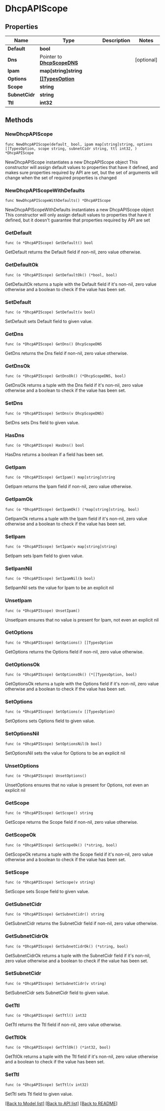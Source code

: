 # DhcpAPIScope

## Properties

Name | Type | Description | Notes
------------ | ------------- | ------------- | -------------
**Default** | **bool** |  | 
**Dns** | Pointer to [**DhcpScopeDNS**](DhcpScopeDNS.md) |  | [optional] 
**Ipam** | **map[string]string** |  | 
**Options** | [**[]TypesOption**](TypesOption.md) |  | 
**Scope** | **string** |  | 
**SubnetCidr** | **string** |  | 
**Ttl** | **int32** |  | 

## Methods

### NewDhcpAPIScope

`func NewDhcpAPIScope(default_ bool, ipam map[string]string, options []TypesOption, scope string, subnetCidr string, ttl int32, ) *DhcpAPIScope`

NewDhcpAPIScope instantiates a new DhcpAPIScope object
This constructor will assign default values to properties that have it defined,
and makes sure properties required by API are set, but the set of arguments
will change when the set of required properties is changed

### NewDhcpAPIScopeWithDefaults

`func NewDhcpAPIScopeWithDefaults() *DhcpAPIScope`

NewDhcpAPIScopeWithDefaults instantiates a new DhcpAPIScope object
This constructor will only assign default values to properties that have it defined,
but it doesn't guarantee that properties required by API are set

### GetDefault

`func (o *DhcpAPIScope) GetDefault() bool`

GetDefault returns the Default field if non-nil, zero value otherwise.

### GetDefaultOk

`func (o *DhcpAPIScope) GetDefaultOk() (*bool, bool)`

GetDefaultOk returns a tuple with the Default field if it's non-nil, zero value otherwise
and a boolean to check if the value has been set.

### SetDefault

`func (o *DhcpAPIScope) SetDefault(v bool)`

SetDefault sets Default field to given value.


### GetDns

`func (o *DhcpAPIScope) GetDns() DhcpScopeDNS`

GetDns returns the Dns field if non-nil, zero value otherwise.

### GetDnsOk

`func (o *DhcpAPIScope) GetDnsOk() (*DhcpScopeDNS, bool)`

GetDnsOk returns a tuple with the Dns field if it's non-nil, zero value otherwise
and a boolean to check if the value has been set.

### SetDns

`func (o *DhcpAPIScope) SetDns(v DhcpScopeDNS)`

SetDns sets Dns field to given value.

### HasDns

`func (o *DhcpAPIScope) HasDns() bool`

HasDns returns a boolean if a field has been set.

### GetIpam

`func (o *DhcpAPIScope) GetIpam() map[string]string`

GetIpam returns the Ipam field if non-nil, zero value otherwise.

### GetIpamOk

`func (o *DhcpAPIScope) GetIpamOk() (*map[string]string, bool)`

GetIpamOk returns a tuple with the Ipam field if it's non-nil, zero value otherwise
and a boolean to check if the value has been set.

### SetIpam

`func (o *DhcpAPIScope) SetIpam(v map[string]string)`

SetIpam sets Ipam field to given value.


### SetIpamNil

`func (o *DhcpAPIScope) SetIpamNil(b bool)`

 SetIpamNil sets the value for Ipam to be an explicit nil

### UnsetIpam
`func (o *DhcpAPIScope) UnsetIpam()`

UnsetIpam ensures that no value is present for Ipam, not even an explicit nil
### GetOptions

`func (o *DhcpAPIScope) GetOptions() []TypesOption`

GetOptions returns the Options field if non-nil, zero value otherwise.

### GetOptionsOk

`func (o *DhcpAPIScope) GetOptionsOk() (*[]TypesOption, bool)`

GetOptionsOk returns a tuple with the Options field if it's non-nil, zero value otherwise
and a boolean to check if the value has been set.

### SetOptions

`func (o *DhcpAPIScope) SetOptions(v []TypesOption)`

SetOptions sets Options field to given value.


### SetOptionsNil

`func (o *DhcpAPIScope) SetOptionsNil(b bool)`

 SetOptionsNil sets the value for Options to be an explicit nil

### UnsetOptions
`func (o *DhcpAPIScope) UnsetOptions()`

UnsetOptions ensures that no value is present for Options, not even an explicit nil
### GetScope

`func (o *DhcpAPIScope) GetScope() string`

GetScope returns the Scope field if non-nil, zero value otherwise.

### GetScopeOk

`func (o *DhcpAPIScope) GetScopeOk() (*string, bool)`

GetScopeOk returns a tuple with the Scope field if it's non-nil, zero value otherwise
and a boolean to check if the value has been set.

### SetScope

`func (o *DhcpAPIScope) SetScope(v string)`

SetScope sets Scope field to given value.


### GetSubnetCidr

`func (o *DhcpAPIScope) GetSubnetCidr() string`

GetSubnetCidr returns the SubnetCidr field if non-nil, zero value otherwise.

### GetSubnetCidrOk

`func (o *DhcpAPIScope) GetSubnetCidrOk() (*string, bool)`

GetSubnetCidrOk returns a tuple with the SubnetCidr field if it's non-nil, zero value otherwise
and a boolean to check if the value has been set.

### SetSubnetCidr

`func (o *DhcpAPIScope) SetSubnetCidr(v string)`

SetSubnetCidr sets SubnetCidr field to given value.


### GetTtl

`func (o *DhcpAPIScope) GetTtl() int32`

GetTtl returns the Ttl field if non-nil, zero value otherwise.

### GetTtlOk

`func (o *DhcpAPIScope) GetTtlOk() (*int32, bool)`

GetTtlOk returns a tuple with the Ttl field if it's non-nil, zero value otherwise
and a boolean to check if the value has been set.

### SetTtl

`func (o *DhcpAPIScope) SetTtl(v int32)`

SetTtl sets Ttl field to given value.



[[Back to Model list]](../README.md#documentation-for-models) [[Back to API list]](../README.md#documentation-for-api-endpoints) [[Back to README]](../README.md)


